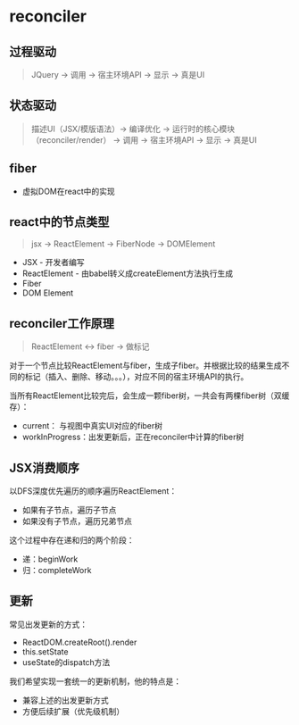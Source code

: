 # reconciler

## 过程驱动

> JQuery -> 调用 -> 宿主环境API -> 显示 -> 真是UI

## 状态驱动

> 描述UI（JSX/模版语法）-> 编译优化 -> 运行时的核心模块（reconciler/render） -> 调用 -> 宿主环境API -> 显示 -> 真是UI

## fiber

- 虚拟DOM在react中的实现

## react中的节点类型

> jsx -> ReactElement -> FiberNode -> DOMElement

- JSX - 开发者编写
- ReactElement - 由babel转义成createElement方法执行生成
- Fiber
- DOM Element

## reconciler工作原理

> ReactElement <-> fiber -> 做标记

对于一个节点比较ReactElement与fiber，生成子fiber。并根据比较的结果生成不同的标记（插入、删除、移动。。。），对应不同的宿主环境API的执行。

当所有ReactElement比较完后，会生成一颗fiber树，一共会有两棵fiber树（双缓存）：

- current： 与视图中真实UI对应的fiber树
- workInProgress：出发更新后，正在reconciler中计算的fiber树

## JSX消费顺序

以DFS深度优先遍历的顺序遍历ReactElement：

- 如果有子节点，遍历子节点
- 如果没有子节点，遍历兄弟节点

这个过程中存在递和归的两个阶段：

- 递：beginWork
- 归：completeWork

## 更新

常见出发更新的方式：

- ReactDOM.createRoot().render
- this.setState
- useState的dispatch方法

我们希望实现一套统一的更新机制，他的特点是：

- 兼容上述的出发更新方式
- 方便后续扩展（优先级机制）
